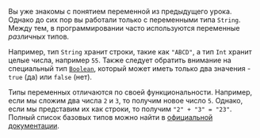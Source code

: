 Вы уже знакомы с понятием переменной из предыдущего урока. Однако до сих пор вы работали только с переменными типа `String`. Между тем, в программировании часто используются переменные _различных_ типов.

Например, тип `String` хранит строки, такие как `"ABCD"`, а тип `Int` хранит целые числа, например `55`. Также следует обратить внимание на специальный тип [`Boolean`](https://kotlinlang.org/docs/basic-types.html#booleans), который может иметь только два значения - `true` (да) или `false` (нет).

Типы переменных отличаются по своей функциональности. Например, если мы сложим два числа `2` и `3`, то получим новое число `5`. Однако, если мы представим их как строки, то получим `"2" + "3" = "23"`. Полный список базовых типов можно найти в [официальной документации](https://kotlinlang.org/docs/basic-types.html).